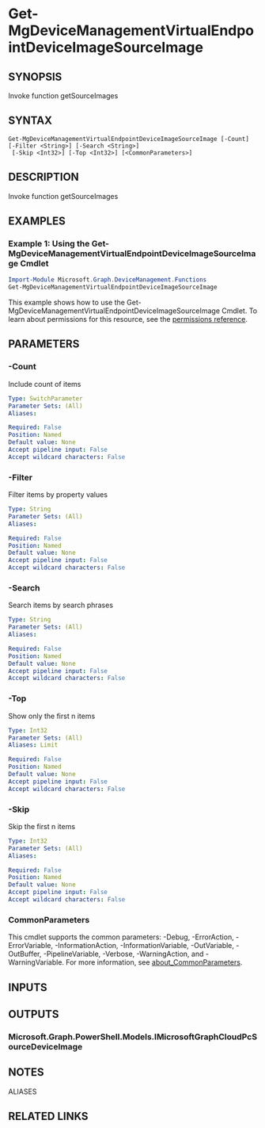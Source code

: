 ﻿---
external help file: Microsoft.Graph.DeviceManagement.Functions-help.xml
Module Name: Microsoft.Graph.DeviceManagement.Functions
online version: https://docs.microsoft.com/en-us/powershell/module/microsoft.graph.devicemanagement.functions/get-mgdevicemanagementvirtualendpointdeviceimagesourceimage
schema: 2.0.0
---

# Get-MgDeviceManagementVirtualEndpointDeviceImageSourceImage

## SYNOPSIS
Invoke function getSourceImages

## SYNTAX

```
Get-MgDeviceManagementVirtualEndpointDeviceImageSourceImage [-Count] [-Filter <String>] [-Search <String>]
 [-Skip <Int32>] [-Top <Int32>] [<CommonParameters>]
```

## DESCRIPTION
Invoke function getSourceImages

## EXAMPLES

### Example 1: Using the Get-MgDeviceManagementVirtualEndpointDeviceImageSourceImage Cmdlet
```powershell
Import-Module Microsoft.Graph.DeviceManagement.Functions
Get-MgDeviceManagementVirtualEndpointDeviceImageSourceImage
```

This example shows how to use the Get-MgDeviceManagementVirtualEndpointDeviceImageSourceImage Cmdlet.
To learn about permissions for this resource, see the [permissions reference](/graph/permissions-reference).

## PARAMETERS

### -Count
Include count of items

```yaml
Type: SwitchParameter
Parameter Sets: (All)
Aliases:

Required: False
Position: Named
Default value: None
Accept pipeline input: False
Accept wildcard characters: False
```

### -Filter
Filter items by property values

```yaml
Type: String
Parameter Sets: (All)
Aliases:

Required: False
Position: Named
Default value: None
Accept pipeline input: False
Accept wildcard characters: False
```

### -Search
Search items by search phrases

```yaml
Type: String
Parameter Sets: (All)
Aliases:

Required: False
Position: Named
Default value: None
Accept pipeline input: False
Accept wildcard characters: False
```

### -Top
Show only the first n items

```yaml
Type: Int32
Parameter Sets: (All)
Aliases: Limit

Required: False
Position: Named
Default value: None
Accept pipeline input: False
Accept wildcard characters: False
```

### -Skip
Skip the first n items

```yaml
Type: Int32
Parameter Sets: (All)
Aliases:

Required: False
Position: Named
Default value: None
Accept pipeline input: False
Accept wildcard characters: False
```

### CommonParameters
This cmdlet supports the common parameters: -Debug, -ErrorAction, -ErrorVariable, -InformationAction, -InformationVariable, -OutVariable, -OutBuffer, -PipelineVariable, -Verbose, -WarningAction, and -WarningVariable. For more information, see [about_CommonParameters](http://go.microsoft.com/fwlink/?LinkID=113216).

## INPUTS

## OUTPUTS

### Microsoft.Graph.PowerShell.Models.IMicrosoftGraphCloudPcSourceDeviceImage
## NOTES

ALIASES

## RELATED LINKS
